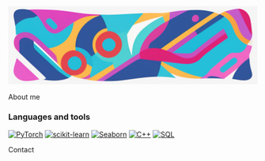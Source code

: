 ![Header](https://github.com/holopyolo/holopyolo/blob/main/oh1.png)

About me

### Languages and tools
[![PyTorch](https://img.shields.io/badge/PyTorch-red?style=for-the-badge&logo=pytorch)](https://pytorch.org/)
[![scikit-learn](https://img.shields.io/badge/scikit-blue?style=for-the-badge&logo=scikit-learn)](https://scikit-learn.org/stable/)
[![Seaborn](https://img.shields.io/badge/Seaborn-yellowgreen?style=for-the-badge&logo=seaborn)](https://seaborn.pydata.org/)
[![C++](https://img.shields.io/badge/C%2B%2B-orange?style=for-the-badge&logo=c++)](https://en.cppreference.com/w/cpp/compiler_support)
[![SQL](https://img.shields.io/badge/SQL-Postgresql-blue?style=for-the-badge&logo=sql)](https://www.postgresql.org/)

Contact

